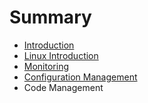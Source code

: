 # Summary

* [Introduction](README.md)
* [Linux Introduction](chapter1.md)
* [Monitoring](chapter2.md)
* [Configuration Management](chapter3.md)
* Code Management

